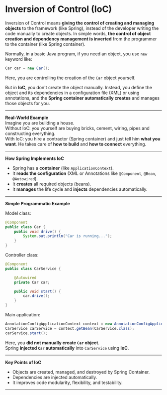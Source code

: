 # **Inversion of Control (IoC)**  

Inversion of Control means **giving the control of creating and managing objects** to the framework (like Spring), instead of the developer writing the code manually to create objects. In simple words, **the control of object creation and dependency management is inverted** from the programmer to the container (like Spring container).

Normally, in a basic Java program, if you need an object, you use `new` keyword like:

```java
Car car = new Car();
```

Here, you are controlling the creation of the `Car` object yourself.

But in **IoC**, you don't create the object manually. Instead, you define the object and its dependencies in a configuration file (XML) or using annotations, and the **Spring container automatically creates** and manages those objects for you.

---

**Real-World Example**  
Imagine you are building a house.  
Without IoC: you yourself are buying bricks, cement, wiring, pipes and constructing everything.  
With IoC: you hire a contractor (Spring container) and just tell him **what you want**. He takes care of **how to build** and **how to connect** everything.

---

**How Spring Implements IoC**

- Spring has a **container** (like `ApplicationContext`).
- It **reads the configuration** (XML or Annotations like `@Component`, `@Bean`, `@Autowired`).
- It **creates** all required objects (beans).
- It **manages** the life cycle and **injects** dependencies automatically.

---

**Simple Programmatic Example**

Model class:

```java
@Component
public class Car {
    public void drive() {
        System.out.println("Car is running...");
    }
}
```

Controller class:

```java
@Component
public class CarService {

    @Autowired
    private Car car;

    public void start() {
        car.drive();
    }
}
```

Main application:

```java
AnnotationConfigApplicationContext context = new AnnotationConfigApplicationContext(AppConfig.class);
CarService carService = context.getBean(CarService.class);
carService.start();
```

Here, you **did not manually create `Car` object**.  
Spring **injected `Car` automatically** into `CarService` using **IoC**.

---

**Key Points of IoC**

- Objects are created, managed, and destroyed by Spring Container.
- Dependencies are injected automatically.
- It improves code modularity, flexibility, and testability.

---

